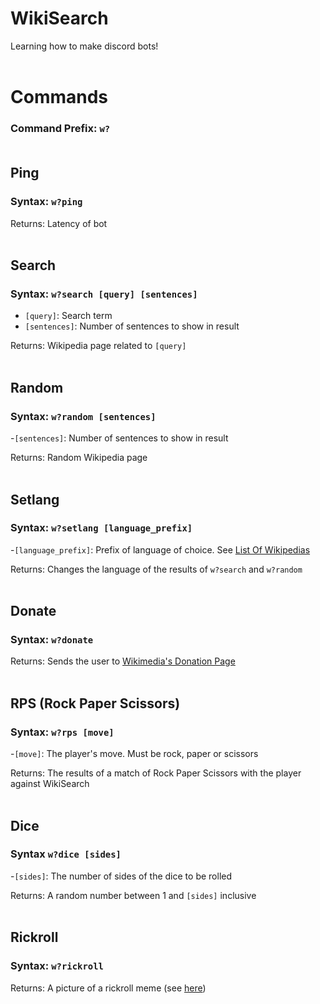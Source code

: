 # WikiSearch
Learning how to make discord bots!
<br><br>

# Commands
### Command Prefix: ```w?```<br><br>

## Ping
### Syntax: ```w?ping```

Returns: Latency of bot
<br><br>

## Search
### Syntax: ```w?search [query] [sentences]```
- ```[query]```: Search term
- ```[sentences]```: Number of sentences to show in result

Returns: Wikipedia page related to ```[query]```
<br><br>

## Random
### Syntax: ```w?random [sentences]```
-```[sentences]```: Number of sentences to show in result

Returns: Random Wikipedia page
<br><br>

## Setlang
### Syntax: ```w?setlang [language_prefix]```
-```[language_prefix]```: Prefix of language of choice. See [List Of Wikipedias](https://en.wikipedia.org/wiki/List_of_Wikipedias)

Returns: Changes the language of the results of ```w?search``` and ```w?random```
<br><br>

## Donate
### Syntax: ```w?donate```

Returns: Sends the user to [Wikimedia's Donation Page](https://donate.wikimedia.org/w/index.php?title=Special:LandingPage)
<br><br>

## RPS (Rock Paper Scissors)
### Syntax: ```w?rps [move]```
-```[move]```: The player's move. Must be rock, paper or scissors

Returns: The results of a match of Rock Paper Scissors with the player against WikiSearch
<br><br>

## Dice
### Syntax ```w?dice [sides]```
-```[sides]```: The number of sides of the dice to be rolled

Returns: A random number between 1 and ```[sides]``` inclusive
<br><br>

## Rickroll
### Syntax: ```w?rickroll```

Returns: A picture of a rickroll meme (see [here](/blob/main/Wikipedia%20Searcher/say_goodbye.jpg))
